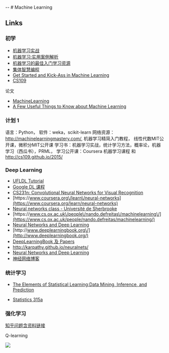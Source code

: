 -- \# Machine Learning

## Links

### 初学

* [机器学习实战](https://book.douban.com/subject/24703171/)
* [机器学习:实用案例解析](https://www.amazon.cn/%E5%9B%BE%E4%B9%A6/dp/B00CFCNGLG/479-4252085-2243758?ie=UTF8&camp=536&creative=3200&creativeASIN=B00CFCNGLG&linkCode=as2&ref_=as_li_qf_sp_asin_il_tl&tag=vastwork-23)
* [机器学习的最佳入门学习资源](https://segmentfault.com/a/1190000000394924)
* [集体智慧编程](https://book.douban.com/subject/3288908/)
* [Get Started and Kick-Ass in Machine Learning](http://machinelearningmastery.com/)
* [CS109](http://cs109.github.io/2014/index.html)

论文

* [MachineLearning](http://www.cs.cmu.edu/~tom/pubs/MachineLearning.pdf)
* [A Few Useful Things to Know about Machine Learning](http://homes.cs.washington.edu/~pedrod/papers/cacm12.pdf)

### 计划 1

语言：Python， 软件：weka，scikit-learn
网络资源： [http:\/\/machinelearningmastery.com\/](http://machinelearningmastery.com/), 机器学习精简入门教程， 线性代数MIT公开课，微积分MIT公开课
学习书：机器学习实战，统计学习方法，概率论，机器学习（西瓜书），PRML，
学习公开课：Coursera 机器学习课程 和 [http:\/\/cs109.github.io\/2015\/](http://cs109.github.io/2015/)

### Deep Learning

* [UFLDL Tutorial](http://deeplearning.stanford.edu/tutorial/)
* [Google DL 课程](https://www.udacity.com/course/deep-learning--ud730)
* [CS231n: Convolutional Neural Networks for Visual Recognition](http://cs231n.stanford.edu/)
* [https:\/\/www.coursera.org\/learn\/neural-networks](https://www.coursera.org/learn/neural-networks)
* [Neural networks class - Université de Sherbrooke](https://www.youtube.com/playlist?list=PL6Xpj9I5qXYEcOhn7TqghAJ6NAPrNmUBH)
* [https:\/\/www.cs.ox.ac.uk\/people\/nando.defreitas\/machinelearning\/](https://www.cs.ox.ac.uk/people/nando.defreitas/machinelearning/)
* [Neural Networks and Deep Learning](http://neuralnetworksanddeeplearning.com/)
* [http:\/\/www.deeplearningbook.org\/](http://www.deeplearningbook.org/)
* [DeepLearningBook 及 Papers](https://github.com/HFTrader/DeepLearningBook)
* [http:\/\/karpathy.github.io\/neuralnets\/](http://karpathy.github.io/neuralnets/ "Hacker's guide to Neural Networks")
* [ Neural Networks and Deep Learning ](http://neuralnetworksanddeeplearning.com/index.html)
* [神经网络博客](http://colah.github.io/)

### 统计学习

* [The Elements of Statistical Learning:Data Mining, Inference, and Prediction](http://statweb.stanford.edu/~tibs/ElemStatLearn/)

* [Statistics 315a](http://statweb.stanford.edu/~tibs/stat315a.html)


### 强化学习

[知乎问题含资料链接](https://www.zhihu.com/question/41775291)

Q-learning

![](https://pic2.zhimg.com/1ffd8c2a1d18022d6e6a629c417bf6f5_b.png)


